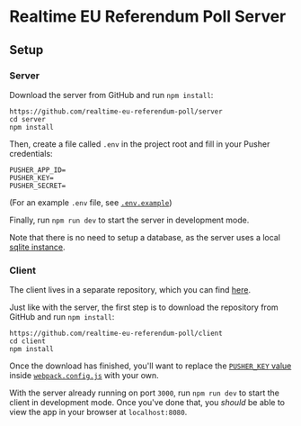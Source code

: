 # Realtime EU Referendum Poll Server

## Setup

### Server

Download the server from GitHub and run `npm install`:

```
https://github.com/realtime-eu-referendum-poll/server
cd server
npm install
```

Then, create a file called `.env` in the project root and fill in your Pusher credentials:

```
PUSHER_APP_ID=
PUSHER_KEY=
PUSHER_SECRET=
```

(For an example `.env` file, see [`.env.example`](https://github.com/realtime-eu-referendum-poll/server/blob/master/.env.example))

Finally, run `npm run dev` to start the server in development mode.

Note that there is no need to setup a database, as the server uses a local [sqlite instance](https://www.sqlite.org/).


### Client

The client lives in a separate repository, which you can find [here](https://github.com/realtime-eu-referendum-poll/client).

Just like with the server, the first step is to download the repository from GitHub and run `npm install`:

```
https://github.com/realtime-eu-referendum-poll/client
cd client
npm install
```

Once the download has finished, you'll want to replace the [`PUSHER_KEY` value](https://github.com/realtime-eu-referendum-poll/client/blob/master/webpack.config.js#L35) inside [`webpack.config.js`](https://github.com/realtime-eu-referendum-poll/client/blob/master/webpack.config.js) with your own.

With the server already running on port `3000`, run `npm run dev` to start the client in development mode. Once you've done that, you _should_ be able to view the app in your browser at `localhost:8080`.
